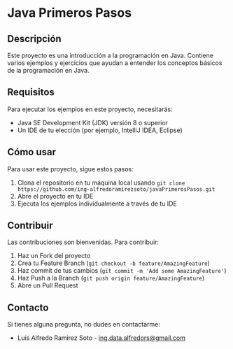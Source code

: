 # Java Primeros Pasos

## Descripción

Este proyecto es una introducción a la programación en Java. Contiene varios ejemplos y ejercicios que ayudan a entender los conceptos básicos de la programación en Java.

## Requisitos

Para ejecutar los ejemplos en este proyecto, necesitarás:

- Java SE Development Kit (JDK) versión 8 o superior
- Un IDE de tu elección (por ejemplo, IntelliJ IDEA, Eclipse)

## Cómo usar

Para usar este proyecto, sigue estos pasos:

1. Clona el repositorio en tu máquina local usando `git clone https://github.com/ing-alfredoramirezsoto/javaPrimerosPasos.git`
2. Abre el proyecto en tu IDE
3. Ejecuta los ejemplos individualmente a través de tu IDE

## Contribuir

Las contribuciones son bienvenidas. Para contribuir:

1. Haz un Fork del proyecto
2. Crea tu Feature Branch (`git checkout -b feature/AmazingFeature`)
3. Haz commit de tus cambios (`git commit -m 'Add some AmazingFeature'`)
4. Haz Push a la Branch (`git push origin feature/AmazingFeature`)
5. Abre un Pull Request

## Contacto

Si tienes alguna pregunta, no dudes en contactarme:

- Luis Alfredo Ramirez Soto - ing.data.alfredors@gmail.com
